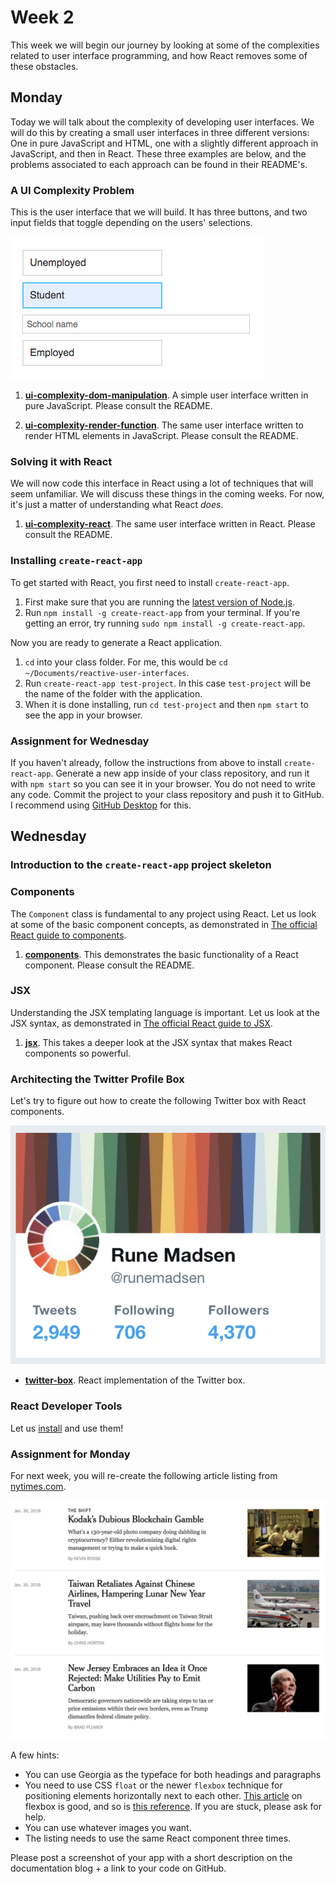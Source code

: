 # Week 2

This week we will begin our journey by looking at some of the complexities related to user interface programming, and how React removes some of these obstacles.

## Monday

Today we will talk about the complexity of developing user interfaces. We will do this by creating a small user interfaces in three different versions: One in pure JavaScript and HTML, one with a slightly different approach in JavaScript, and then in React. These three examples are below, and the problems associated to each approach can be found in their README's.

### A UI Complexity Problem

This is the user interface that we will build. It has three buttons, and two input fields that toggle depending on the users' selections.

![The simple UI that we will build](images/simple-ui.png)

1. **[ui-complexity-dom-manipulation](ui-complexity-dom-manipulation)**. A simple user interface written in pure JavaScript. Please consult the README.

1. **[ui-complexity-render-function](ui-complexity-render-function)**. The same user interface written to render HTML elements in JavaScript. Please consult the README.

### Solving it with React

We will now code this interface in React using a lot of techniques that will seem unfamiliar. We will discuss these things in the coming weeks. For now, it's just a matter of understanding what React _does_.

1. **[ui-complexity-react](ui-complexity-react)**. The same user interface written in React. Please consult the README.

### Installing `create-react-app`

To get started with React, you first need to install `create-react-app`.

1. First make sure that you are running the [latest version of Node.js](https://nodejs.org/en/).
1. Run `npm install -g create-react-app` from your terminal. If you're getting an error, try running `sudo npm install -g create-react-app`.

Now you are ready to generate a React application.

1. `cd` into your class folder. For me, this would be `cd ~/Documents/reactive-user-interfaces`.
1. Run `create-react-app test-project`. In this case `test-project` will be the name of the folder with the application.
1. When it is done installing, run `cd test-project` and then `npm start` to see the app in your browser.

### Assignment for Wednesday

If you haven't already, follow the instructions from above to install `create-react-app`. Generate a new app inside of your class repository, and run it with `npm start` so you can see it in your browser. You do not need to write any code. Commit the project to your class repository and push it to GitHub. I recommend using [GitHub Desktop](https://desktop.github.com/) for this.

## Wednesday

### Introduction to the `create-react-app` project skeleton

### Components

The `Component` class is fundamental to any project using React. Let us look at some of the basic component concepts, as demonstrated in [The official React guide to components](https://reactjs.org/docs/components-and-props.html).

1. **[components](components)**. This demonstrates the basic functionality of a React component. Please consult the README.

### JSX

Understanding the JSX templating language is important. Let us look at the JSX syntax, as demonstrated in [The official React guide to JSX](https://reactjs.org/docs/introducing-jsx.html).

1. **[jsx](jsx)**. This takes a deeper look at the JSX syntax that makes React components so powerful.

### Architecting the Twitter Profile Box

Let's try to figure out how to create the following Twitter box with React components.

![The Twitter profile box](images/twitter-box.png)

* **[twitter-box](twitter-box)**. React implementation of the Twitter box.

### React Developer Tools

Let us [install](https://github.com/facebook/react-devtools) and use them!

### Assignment for Monday

For next week, you will re-create the following article listing from [nytimes.com](https://www.nytimes.com/section/business).

![The nytimes.com UI that we will build](images/nytimes.png)

A few hints:

* You can use Georgia as the typeface for both headings and paragraphs
* You need to use CSS `float` or the newer `flexbox` technique for positioning elements horizontally next to each other. [This article](https://developer.mozilla.org/en-US/docs/Web/CSS/CSS_Flexible_Box_Layout/Basic_Concepts_of_Flexbox) on flexbox is good, and so is [this reference](https://css-tricks.com/snippets/css/a-guide-to-flexbox/). If you are stuck, please ask for help.
* You can use whatever images you want.
* The listing needs to use the same React component three times.

Please post a screenshot of your app with a short description on the documentation blog + a link to your code on GitHub.
